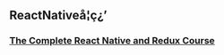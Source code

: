 ## ReactNativeå­¦ç¿’
### [The Complete React Native and Redux Course](https://www.udemy.com/the-complete-react-native-and-redux-course/learn/v4/overview)
